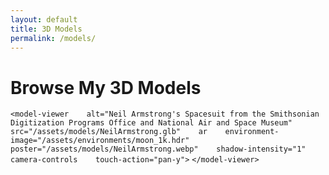 ```yaml
---
layout: default
title: 3D Models
permalink: /models/
---
```

<h1>Browse My 3D Models</h1>

<!-- Use the model-viewer element -->

`<model-viewer    alt="Neil Armstrong's Spacesuit from the Smithsonian Digitization Programs Office and National Air and Space Museum"    src="/assets/models/NeilArmstrong.glb"    ar    environment-image="/assets/environments/moon_1k.hdr"    poster="/assets/models/NeilArmstrong.webp"    shadow-intensity="1"    camera-controls    touch-action="pan-y">`
`</model-viewer>`
